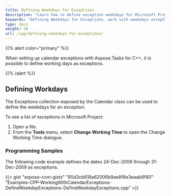 ```yaml
---
title: Defining Weekdays for Exceptions
description: "Learn how to define exception weekdays for Microsoft Project (MPP/XML) projects using Aspose.Tasks for C++."
keywords: "Defining Weekdays for Exceptions, work with weekdays exceptions, weekday calendar exception, Aspose.Tasks, C++"
type: docs
weight: 30
url: /cpp/defining-weekdays-for-exceptions/
---
```


{{% alert color="primary" %}}

When setting up calendar exceptions with Aspose.Tasks for C++, it is possible to define working days as exceptions.

{{% /alert %}}

## **Defining Workdays**
The Exceptions collection exposed by the Calendar class can be used to define the weekdays for an exception.

To see a list of exceptions in Microsoft Project:

1. Open a file.
2. From the **Tools** menu, select **Change Working Time** to open the Change Working Time dialogue.

### **Programming Samples**
The following code example defines the dates 24-Dec-2009 through 31-Dec-2009 as exceptions.

{{< gist "aspose-com-gists" "85d3cb818a62006b9ae8f8e3eaab6f80" "Examples-CPP-WorkingWithCalendarExceptions-DefineWeekdayExceptions-DefineWeekdayExceptions.cpp" >}}
